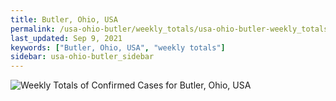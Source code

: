 ```yaml
---
title: Butler, Ohio, USA
permalink: /usa-ohio-butler/weekly_totals/usa-ohio-butler-weekly_totals.html
last_updated: Sep 9, 2021
keywords: ["Butler, Ohio, USA", "weekly totals"]
sidebar: usa-ohio-butler_sidebar
---
```


![Weekly Totals of Confirmed Cases for Butler, Ohio, USA](/covid_tracker/images/graphs/usa-ohio-butler-weekly_totals_graph.png)
